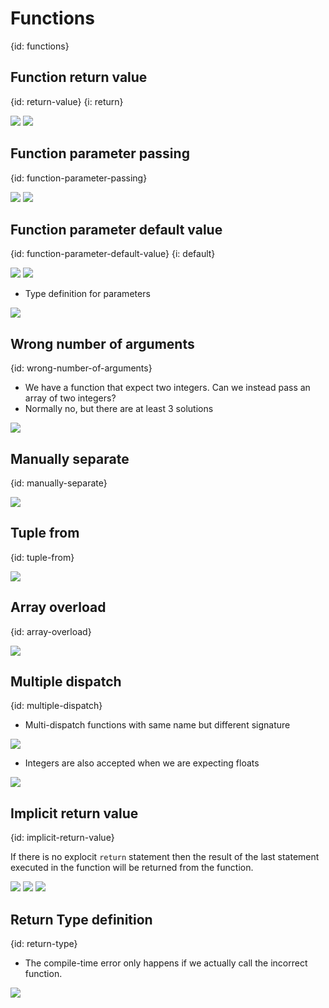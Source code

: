 # Functions
{id: functions}

## Function return value
{id: return-value}
{i: return}

![](examples/functions/return_value.cr)
![](examples/functions/return_value.out)


## Function parameter passing
{id: function-parameter-passing}

![](examples/functions/parameter_passing.cr)
![](examples/functions/parameter_passing.out)


## Function parameter default value
{id: function-parameter-default-value}
{i: default}

![](examples/functions/default_value.cr)
![](examples/functions/default_value.out)

* Type definition for parameters


![](examples/functions/parameter_types.cr)

## Wrong number of arguments
{id: wrong-number-of-arguments}

* We have a function that expect two integers. Can we instead pass an array of two integers?
* Normally no, but there are at least 3 solutions

![](examples/functions/pass_array_instead_of_individual_values.cr)

## Manually separate
{id: manually-separate}

![](examples/functions/manually_separate.cr)

## Tuple from
{id: tuple-from}

![](examples/functions/tuple_from.cr)


## Array overload
{id: array-overload}

![](examples/functions/array_overload.cr)

## Multiple dispatch
{id: multiple-dispatch}

* Multi-dispatch functions with same name but different signature

![](examples/functions/overloading.cr)

* Integers are also accepted when we are expecting floats

![](examples/functions/overloading_float_int.cr)


## Implicit return value
{id: implicit-return-value}

If there is no explocit `return` statement then the result of the last statement executed in the function will be
returned from the function.

![](examples/functions/implicit.cr)
![](examples/functions/implicit_return.cr)
![](examples/functions/implicit_return.out)

## Return Type definition
{id: return-type}

* The compile-time error only happens if we actually call the incorrect function.

![](examples/functions/return_type.cr)



